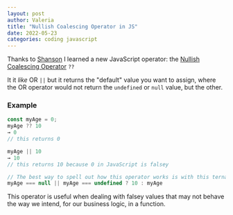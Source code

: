 ```yaml
---
layout: post
author: Valeria
title: "Nullish Coalescing Operator in JS"
date: 2022-05-23
categories: coding javascript
---
```

Thanks to [Shanson](https://github.com/stevehanson) I learned a new JavaScript
operator: the [Nullish Coalescing Operator](https://developer.mozilla.org/en-US/docs/Web/JavaScript/Reference/Operators/Nullish_coalescing_operator) `??`

It it _like_ OR `||` but it returns the "default" value you want to assign,
where the OR operator would not return the  `undefined` or `null` value, but
the other.

### Example
```js
const myAge = 0;
myAge ?? 10
→ 0
// this returns 0

myAge || 10
→ 10
// this returns 10 because 0 in JavaScript is falsey

// The best way to spell out how this operator works is with this ternary:
myAge === null || myAge === undefined ? 10 : myAge
```

This operator is useful when dealing with falsey values that may not behave the
way we intend, for our business logic, in a function.
